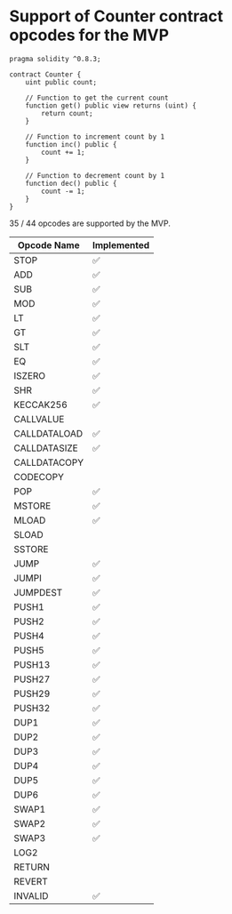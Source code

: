 # Support of Counter contract opcodes for the MVP

```solidity
pragma solidity ^0.8.3;

contract Counter {
    uint public count;

    // Function to get the current count
    function get() public view returns (uint) {
        return count;
    }

    // Function to increment count by 1
    function inc() public {
        count += 1;
    }

    // Function to decrement count by 1
    function dec() public {
        count -= 1;
    }
}
```

35 / 44 opcodes are supported by the MVP.

| Opcode Name  | Implemented |
| ------------ | ----------- |
| STOP         | ✅          |
| ADD          | ✅          |
| SUB          | ✅          |
| MOD          | ✅          |
| LT           | ✅          |
| GT           | ✅          |
| SLT          | ✅          |
| EQ           | ✅          |
| ISZERO       | ✅          |
| SHR          | ✅          |
| KECCAK256    | ✅          |
| CALLVALUE    |             |
| CALLDATALOAD | ✅          |
| CALLDATASIZE | ✅          |
| CALLDATACOPY |             |
| CODECOPY     |             |
| POP          | ✅          |
| MSTORE       | ✅          |
| MLOAD        | ✅          |
| SLOAD        |             |
| SSTORE       |             |
| JUMP         | ✅          |
| JUMPI        | ✅          |
| JUMPDEST     | ✅          |
| PUSH1        | ✅          |
| PUSH2        | ✅          |
| PUSH4        | ✅          |
| PUSH5        | ✅          |
| PUSH13       | ✅          |
| PUSH27       | ✅          |
| PUSH29       | ✅          |
| PUSH32       | ✅          |
| DUP1         | ✅          |
| DUP2         | ✅          |
| DUP3         | ✅          |
| DUP4         | ✅          |
| DUP5         | ✅          |
| DUP6         | ✅          |
| SWAP1        | ✅          |
| SWAP2        | ✅          |
| SWAP3        | ✅          |
| LOG2         |             |
| RETURN       |             |
| REVERT       |             |
| INVALID      | ✅          |
